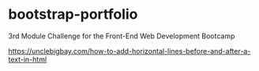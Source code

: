 # bootstrap-portfolio
3rd Module Challenge for the Front-End Web Development Bootcamp


https://unclebigbay.com/how-to-add-horizontal-lines-before-and-after-a-text-in-html
